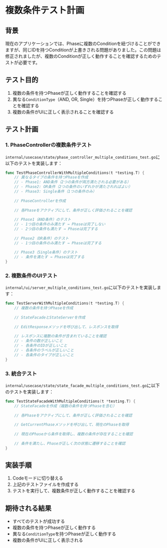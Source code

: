 # 複数条件テスト計画

## 背景

現在のアプリケーションでは、Phaseに複数のConditionを紐づけることができますが、同じIDを持つConditionが上書きされる問題がありました。この問題は修正されましたが、複数のConditionが正しく動作することを確認するためのテストが必要です。

## テスト目的

1. 複数の条件を持つPhaseが正しく動作することを確認する
2. 異なる`ConditionType`（AND, OR, Single）を持つPhaseが正しく動作することを確認する
3. 複数の条件がUIに正しく表示されることを確認する

## テスト計画

### 1. PhaseControllerの複数条件テスト

`internal/usecase/state/phase_controller_multiple_conditions_test.go`に以下のテストを実装します：

```go
func TestPhaseControllerWithMultipleConditions(t *testing.T) {
    // 異なるタイプの条件を持つPhaseを作成
    // - Phase1: AND条件（2つの条件が両方満たされる必要がある）
    // - Phase2: OR条件（2つの条件のいずれかが満たされればよい）
    // - Phase3: Single条件（1つの条件のみ）
    
    // PhaseControllerを作成
    
    // 各Phaseをアクティブにして、条件が正しく評価されることを確認
    
    // Phase1（AND条件）のテスト
    // - 1つ目の条件のみ満たす → Phaseは完了しない
    // - 2つ目の条件も満たす → Phaseは完了する
    
    // Phase2（OR条件）のテスト
    // - 1つ目の条件のみ満たす → Phaseは完了する
    
    // Phase3（Single条件）のテスト
    // - 条件を満たす → Phaseは完了する
}
```

### 2. 複数条件のUIテスト

`internal/ui/server_multiple_conditions_test.go`に以下のテストを実装します：

```go
func TestServerWithMultipleConditions(t *testing.T) {
    // 複数の条件を持つPhaseを作成
    
    // StateFacadeとStateServerを作成
    
    // EditResponseメソッドを呼び出して、レスポンスを取得
    
    // レスポンスに複数の条件が含まれていることを確認
    // - 条件の数が正しいこと
    // - 各条件のIDが正しいこと
    // - 各条件のラベルが正しいこと
    // - 各条件のタイプが正しいこと
}
```

### 3. 統合テスト

`internal/usecase/state/state_facade_multiple_conditions_test.go`に以下のテストを実装します：

```go
func TestStateFacadeWithMultipleConditions(t *testing.T) {
    // StateFacadeを作成（複数の条件を持つPhaseを含む）
    
    // 各Phaseをアクティブにして、条件が正しく評価されることを確認
    
    // GetCurrentPhaseメソッドを呼び出して、現在のPhaseを取得
    
    // 現在のPhaseから条件を取得し、複数の条件が存在することを確認
    
    // 条件を満たし、Phaseが正しく次の状態に遷移することを確認
}
```

## 実装手順

1. Codeモードに切り替える
2. 上記のテストファイルを作成する
3. テストを実行して、複数条件が正しく動作することを確認する

## 期待される結果

- すべてのテストが成功する
- 複数の条件を持つPhaseが正しく動作する
- 異なる`ConditionType`を持つPhaseが正しく動作する
- 複数の条件がUIに正しく表示される